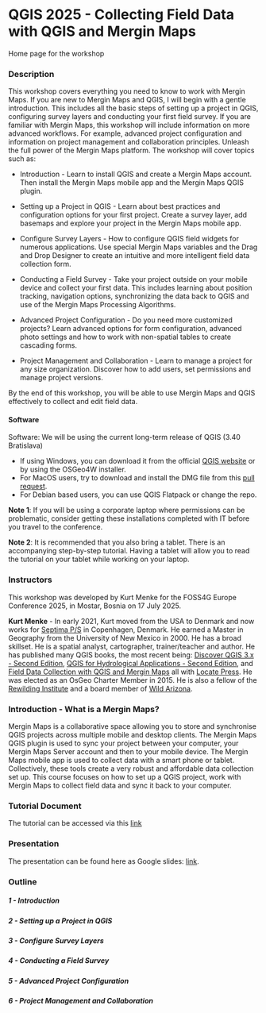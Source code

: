 # QGIS 2025 - Collecting Field Data with QGIS and Mergin Maps
Home page for the workshop

### Description
This workshop covers everything you need to know to work with Mergin Maps. If you are new to Mergin Maps and QGIS, I will begin with a gentle introduction. This includes all the basic steps of setting up a project in QGIS, configuring survey layers and conducting your first field survey. If you are familiar with Mergin Maps, this workshop will include information on more advanced workflows. For example, advanced project configuration and information on project management and collaboration principles. Unleash the full power of the Mergin Maps platform. The workshop will cover topics such as:

* Introduction -
Learn to install QGIS and create a Mergin Maps account. Then install the Mergin Maps mobile app and the Mergin Maps QGIS plugin.

* Setting up a Project in QGIS - Learn about best practices and configuration options for your first project. Create a survey layer, add basemaps and explore your project in the Mergin Maps mobile app.

* Configure Survey Layers - 
How to configure QGIS field widgets for numerous applications. Use special Mergin Maps variables and the Drag and Drop Designer to create an intuitive and more intelligent field data collection form.

* Conducting a Field Survey - 
Take your project outside on your mobile device and collect your first data. This includes learning about position tracking, navigation options, synchronizing the data back to QGIS and use of the Mergin Maps Processing Algorithms.

* Advanced Project Configuration -
Do you need more customized projects? Learn advanced options for form configuration, advanced photo settings and how to work with non-spatial tables to create cascading forms.

* Project Management and Collaboration - 
Learn to manage a project for any size organization. Discover how to add users, set permissions and manage project versions.

By the end of this workshop, you will be able to use Mergin Maps and QGIS effectively to collect and edit field data.

#### Software
Software:
We will be using the current long-term release of QGIS (3.40 Bratislava) 

* If using Windows, you can download it from the official [QGIS website](https://qgis.org/download/) or by using the OSGeo4W installer.
* For MacOS users, try to download and install the DMG file from this [pull request](https://github.com/qgis/QGIS/pull/60039).
* For Debian based users, you can use QGIS Flatpack or change the repo.

**Note 1**: If you will be using a corporate laptop where permissions can be problematic, consider getting these installations completed with IT before you travel to the conference.

**Note 2**: It is recommended that you also bring a tablet. There is an accompanying step-by-step tutorial. Having a tablet will allow you to read the tutorial on your tablet while working on your laptop.

### Instructors
This workshop was developed by Kurt Menke for the FOSS4G Europe Conference 2025, in Mostar, Bosnia on 17 July 2025.

**Kurt Menke** - In early 2021, Kurt moved from the USA to Denmark and now works for [Septima P/S](https://septima.dk/) in Copenhagen, Denmark. He earned a Master in Geography from the 
University of New Mexico in 2000. He has a broad skillset. He is a spatial analyst, cartographer, trainer/teacher and author. He has published many QGIS books, the most recent being: 
[Discover QGIS 3.x - Second Edition](https://locatepress.com/book/dq32), [QGIS for Hydrological Applications - Second Edition](https://locatepress.com/book/hyd2), and 
[Field Data Collection with QGIS and Mergin Maps](https://locatepress.com/book/mergin-maps) all with [Locate Press](https://locatepress.com/). He was elected as an OsGeo Charter Member 
in 2015. He is also a fellow of the [Rewilding Institute](https://rewilding.org/) and a board member of [Wild Arizona](https://www.wildarizona.org/).

### Introduction - What is a Mergin Maps?
Mergin Maps is a collaborative space allowing you to store and synchronise QGIS projects across multiple mobile and desktop clients. The Mergin Maps QGIS plugin is used to sync your project between your computer, your Mergin Maps Server account and then to your mobile device. The Mergin Maps mobile app is used to collect data with a smart phone or tablet. Collectively, these tools create a very robust and affordable data collection set up. This course focuses on how to set up a QGIS project, work with Mergin Maps to collect field data and sync it back to your computer.

### Tutorial Document
The tutorial can be accessed via this [link](https://docs.google.com/document/d/1hWMghUmzSkYkUm4cvnHn2DKLEzGdnxf6dnSMIHNWNfM/edit?usp=sharing)

### Presentation
The presentation can be found here as Google slides: [link](https://docs.google.com/presentation/d/15ndpZ1ho-M34LPC6t6shSXWj_uHCbEOlJT1KzKUvFhk/edit?usp=sharing).

### Outline

##### 1 - Introduction
##### 2 - Setting up a Project in QGIS
##### 3 - Configure Survey Layers
##### 4 - Conducting a Field Survey
##### 5 - Advanced Project Configuration
##### 6 - Project Management and Collaboration
